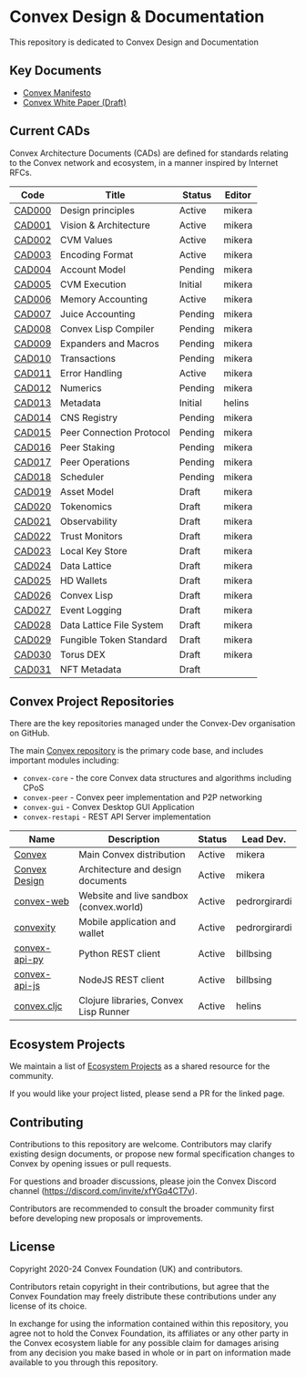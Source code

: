 # Convex Design & Documentation

This repository is dedicated to Convex Design and Documentation

## Key Documents

- [Convex Manifesto](papers/manifesto.md)
- [Convex White Paper (Draft)](papers/convex-whitepaper.md)

## Current CADs

Convex Architecture Documents (CADs) are defined for standards relating to the Convex network and ecosystem, in a manner inspired by Internet RFCs.

| Code                             | Title                            | Status     | Editor
| ------------------               | -------------------------------- | ---------- | -----------
| [CAD000](cad/000_principles)     | Design principles                | Active     | mikera
| [CAD001](cad/001_arch)           | Vision & Architecture            | Active     | mikera
| [CAD002](cad/002_values)         | CVM Values                       | Active     | mikera
| [CAD003](cad/003_encoding)       | Encoding Format                  | Active     | mikera
| [CAD004](cad/004_accounts)       | Account Model                    | Pending    | mikera
| [CAD005](cad/005_cvmex)          | CVM Execution                    | Initial    | mikera
| [CAD006](cad/006_memory)         | Memory Accounting                | Active     | mikera
| [CAD007](cad/007_juice)          | Juice Accounting                 | Pending    | mikera
| [CAD008](cad/008_compiler)       | Convex Lisp Compiler             | Pending    | mikera
| [CAD009](cad/009_expanders)      | Expanders and Macros             | Pending    | mikera
| [CAD010](cad/010_transactions)   | Transactions                     | Pending    | mikera
| [CAD011](cad/011_errors)         | Error Handling                   | Active     | mikera
| [CAD012](cad/012_numerics)       | Numerics                         | Pending    | mikera
| [CAD013](cad/013_metadata)       | Metadata                         | Initial    | helins
| [CAD014](cad/014_cns)            | CNS Registry                     | Pending    | mikera
| [CAD015](cad/015_peercomms)      | Peer Connection Protocol         | Pending    | mikera
| [CAD016](cad/016_peerstake)      | Peer Staking                     | Pending    | mikera
| [CAD017](cad/017_peerops)        | Peer Operations                  | Pending    | mikera
| [CAD018](cad/018_scheduler)      | Scheduler                        | Pending    | mikera
| [CAD019](cad/019_assets)         | Asset Model                      | Draft      | mikera
| [CAD020](cad/020_tokenomics)     | Tokenomics                       | Draft      | mikera
| [CAD021](cad/021_observability)  | Observability                    | Draft      | mikera
| [CAD022](cad/022_trustmon)       | Trust Monitors                   | Draft      | mikera
| [CAD023](cad/023_keystore)       | Local Key Store                  | Draft      | mikera
| [CAD024](cad/024_data_lattice)   | Data Lattice                     | Draft      | mikera
| [CAD025](cad/025_wallet)         | HD Wallets                       | Draft      | mikera
| [CAD026](cad/026_lisp)           | Convex Lisp                      | Draft      | mikera
| [CAD027](cad/027_log)            | Event Logging                    | Draft      | mikera
| [CAD028](cad/028_dlfs)           | Data Lattice File System         | Draft      | mikera
| [CAD029](cad/029_fungible)       | Fungible Token Standard          | Draft      | mikera
| [CAD030](cad/030_torus)          | Torus DEX                        | Draft      | mikera
| [CAD031](cad/031_nft_metadata)   | NFT Metadata                     | Draft      | 

## Convex Project Repositories

There are the key repositories managed under the Convex-Dev organisation on GitHub.

The main [Convex repository](https://github.com/Convex-Dev/convex) is the primary code base, and includes important modules including:
- `convex-core` - the core Convex data structures and algorithms including CPoS
- `convex-peer` - Convex peer implementation and P2P networking
- `convex-gui` - Convex Desktop GUI Application
- `convex-restapi` - REST API Server implementation

| Name                                                         | Description                                   | Status     | Lead Dev.
| -------------                                                | --------------------------------              | ---------- | -----
| [Convex](https://github.com/Convex-Dev/convex)               | Main Convex distribution                      | Active     | mikera
| [Convex Design](https://github.com/Convex-Dev/design)        | Architecture and design documents             | Active     | mikera
| [convex-web](https://github.com/Convex-Dev/convex-web)       | Website and live sandbox (convex.world)       | Active     | pedrorgirardi
| [convexity](https://github.com/Convex-Dev/convexity)         | Mobile application and wallet                 | Active     | pedrorgirardi
| [convex-api-py](https://github.com/Convex-Dev/convex-api-py) | Python REST client                            | Active     | billbsing
| [convex-api-js](https://github.com/Convex-Dev/convex-api-js) | NodeJS REST client                            | Active     | billbsing
| [convex.cljc](https://github.com/Convex-Dev/convex.cljc)     | Clojure libraries, Convex Lisp Runner         | Active     | helins

## Ecosystem Projects

We maintain a list of [Ecosystem Projects](ecosystem/index.md) as a shared resource for the community. 

If you would like your project listed, please send a PR for the linked page.

## Contributing

Contributions to this repository are welcome. Contributors may clarify existing design documents, or propose new formal specification changes to Convex by opening issues or pull requests.

For questions and broader discussions, please join the Convex Discord channel (https://discord.com/invite/xfYGq4CT7v).

Contributors are recommended to consult the broader community first before developing new proposals or improvements.

## License

Copyright 2020-24 Convex Foundation (UK) and contributors.

Contributors retain copyright in their contributions, but agree that the Convex Foundation may freely distribute these contributions under any license of its choice.

In exchange for using the information contained within this repository, you agree not to hold the Convex Foundation, its affiliates or any other party in the Convex ecosystem liable for any possible claim for damages arising from any decision you make based in whole or in part on information made available to you through this repository.
